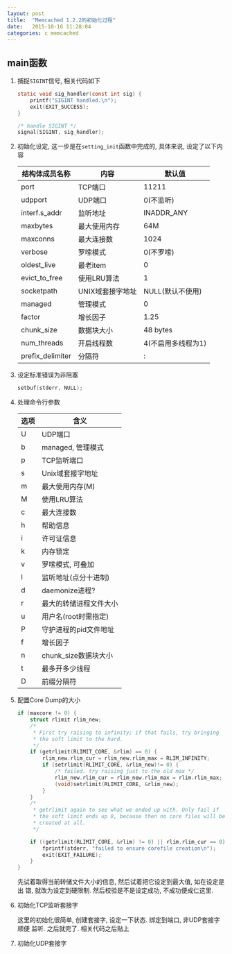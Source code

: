 ```yaml
---
layout: post
title:  "Memcached 1.2.2的初始化过程"
date:   2015-10-16 11:28:04
categories: c memcached
---
```


## main函数

1. 捕捉`SIGINT`信号, 相关代码如下

    ```c
    static void sig_handler(const int sig) {
        printf("SIGINT handled.\n");
        exit(EXIT_SUCCESS);
    }

    /* handle SIGINT */
    signal(SIGINT, sig_handler);
    ```

2. 初始化设定, 这一步是在`setting_init`函数中完成的, 具体来说, 设定了以下内容

    | 结构体成员名称    |     内容          |      默认值         |
    | ----------------- | ----------------- | ------------------- |
    | port              | TCP端口           | 11211               |
    | udpport           | UDP端口           | 0(不监听)           |
    | interf.s\_addr    | 监听地址          | INADDR\_ANY         |
    | maxbytes          | 最大使用内存      | 64M                 |
    | maxconns          | 最大连接数        | 1024                |
    | verbose           | 罗嗦模式          | 0(不罗嗦)           |
    | oldest\_live      | 最老item          | 0                   |
    | evict\_to\_free   | 使用LRU算法       | 1                   |
    | socketpath        | UNIX域套接字地址  | NULL(默认不使用)    |
    | managed           | 管理模式          | 0                   |
    | factor            | 增长因子          | 1.25                |
    | chunk\_size       | 数据块大小        | 48 bytes            |
    | num\_threads      | 开启线程数        | 4(不启用多线程为1)  |
    | prefix\_delimiter | 分隔符            | :                   |

3. 设定标准错误为非阻塞

    ```c
    setbuf(stderr, NULL);
    ```

4. 处理命令行参数

    | 选项  |     含义               |
    | ----- | ---------------------- |
    | U     | UDP端口                |
    | b     | managed, 管理模式      |
    | p     | TCP监听端口            |
    | s     | Unix域套接字地址       |
    | m     | 最大使用内存(M)        |
    | M     | 使用LRU算法            |
    | c     | 最大连接数             |
    | h     | 帮助信息               |
    | i     | 许可证信息             |
    | k     | 内存锁定               |
    | v     | 罗嗦模式, 可叠加       |
    | l     | 监听地址(点分十进制)   |
    | d     | daemonize进程?         |
    | r     | 最大的转储进程文件大小 |
    | u     | 用户名(root时需指定)   |
    | P     | 守护进程的pid文件地址  |
    | f     | 增长因子               |
    | n     | chunk_size数据块大小   |
    | t     | 最多开多少线程         |
    | D     | 前缀分隔符             |

5. 配置Core Dump的大小

    ```c
    if (maxcore != 0) {
        struct rlimit rlim_new;
        /*
         * First try raising to infinity; if that fails, try bringing
         * the soft limit to the hard.
         */
        if (getrlimit(RLIMIT_CORE, &rlim) == 0) {
            rlim_new.rlim_cur = rlim_new.rlim_max = RLIM_INFINITY;
            if (setrlimit(RLIMIT_CORE, &rlim_new)!= 0) {
                /* failed. try raising just to the old max */
                rlim_new.rlim_cur = rlim_new.rlim_max = rlim.rlim_max;
                (void)setrlimit(RLIMIT_CORE, &rlim_new);
            }
        }
        /*
         * getrlimit again to see what we ended up with. Only fail if
         * the soft limit ends up 0, because then no core files will be
         * created at all.
         */

        if ((getrlimit(RLIMIT_CORE, &rlim) != 0) || rlim.rlim_cur == 0) {
            fprintf(stderr, "failed to ensure corefile creation\n");
            exit(EXIT_FAILURE);
        }
    }
    ```

    先试着取得当前转储文件大小的信息, 然后试着把它设定到最大值, 如在设定是出
    错, 就改为设定到硬限制. 然后校验是不是设定成功, 不成功便成仁这里.

6. 初始化TCP监听套接字

    这里的初始化很简单, 创建套接字, 设定一下状态. 绑定到端口, 非UDP套接字顺便
    监听. 之后就完了. 相关代码之后贴上

7. 初始化UDP套接字
